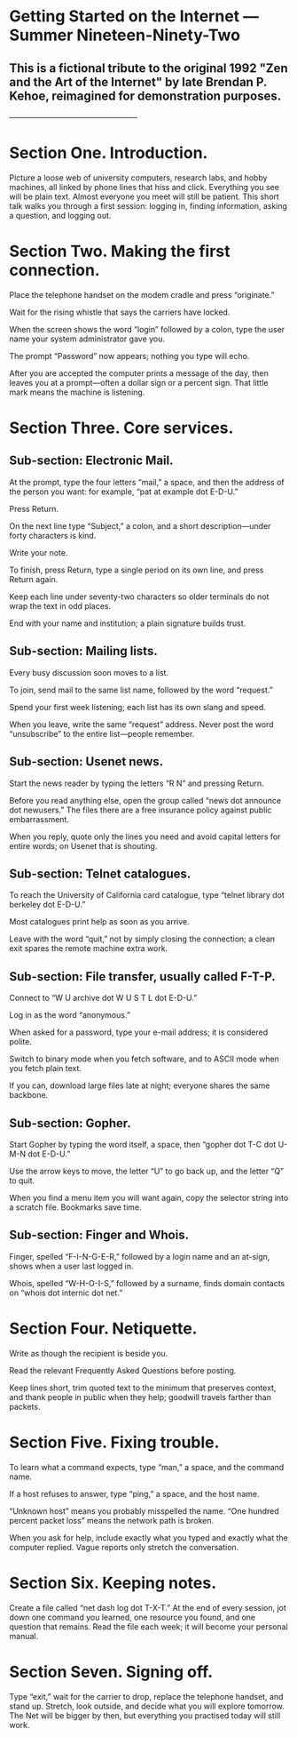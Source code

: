 
# Getting Started on the Internet — Summer Nineteen-Ninety-Two
## This is a fictional tribute to the original 1992 "Zen and the Art of the Internet" by late Brendan P. Kehoe, reimagined for demonstration purposes.

–––––––––––––––––––––––––––––––––

# Section One. Introduction.

Picture a loose web of university computers, research labs, and hobby machines, all linked by phone lines that hiss and click. Everything you see will be plain text. Almost everyone you meet will still be patient. This short talk walks you through a first session: logging in, finding information, asking a question, and logging out.

# Section Two. Making the first connection.

Place the telephone handset on the modem cradle and press “originate.”

Wait for the rising whistle that says the carriers have locked.

When the screen shows the word “login” followed by a colon, type the user name your system administrator gave you.

The prompt “Password” now appears; nothing you type will echo.

After you are accepted the computer prints a message of the day, then leaves you at a prompt—often a dollar sign or a percent sign. That little mark means the machine is listening.

# Section Three. Core services.

## Sub-section: Electronic Mail.

At the prompt, type the four letters “mail,” a space, and then the address of the person you want: for example, “pat at example dot E-D-U.”

Press Return.

On the next line type “Subject,” a colon, and a short description—under forty characters is kind.

Write your note.

To finish, press Return, type a single period on its own line, and press Return again.

Keep each line under seventy-two characters so older terminals do not wrap the text in odd places.

End with your name and institution; a plain signature builds trust.

## Sub-section: Mailing lists.

Every busy discussion soon moves to a list.

To join, send mail to the same list name, followed by the word “request.”

Spend your first week listening; each list has its own slang and speed.

When you leave, write the same “request” address. Never post the word “unsubscribe” to the entire list—people remember.


## Sub-section: Usenet news.

Start the news reader by typing the letters “R N” and pressing Return.

Before you read anything else, open the group called “news dot announce dot newusers.” The files there are a free insurance policy against public embarrassment.

When you reply, quote only the lines you need and avoid capital letters for entire words; on Usenet that is shouting.


## Sub-section: Telnet catalogues.

To reach the University of California card catalogue, type “telnet library dot berkeley dot E-D-U.”

Most catalogues print help as soon as you arrive.

Leave with the word “quit,” not by simply closing the connection; a clean exit spares the remote machine extra work.


## Sub-section: File transfer, usually called F-T-P.

Connect to “W U archive dot W U S T L dot E-D-U.”

Log in as the word “anonymous.”

When asked for a password, type your e-mail address; it is considered polite.

Switch to binary mode when you fetch software, and to ASCII mode when you fetch plain text.

If you can, download large files late at night; everyone shares the same backbone.


## Sub-section: Gopher.

Start Gopher by typing the word itself, a space, then “gopher dot T-C dot U-M-N dot E-D-U.”

Use the arrow keys to move, the letter “U” to go back up, and the letter “Q” to quit.

When you find a menu item you will want again, copy the selector string into a scratch file. Bookmarks save time.


## Sub-section: Finger and Whois.

Finger, spelled “F-I-N-G-E-R,” followed by a login name and an at-sign, shows when a user last logged in.

Whois, spelled “W-H-O-I-S,” followed by a surname, finds domain contacts on “whois dot internic dot net.”


# Section Four. Netiquette.

Write as though the recipient is beside you.

Read the relevant Frequently Asked Questions before posting.

Keep lines short, trim quoted text to the minimum that preserves context, and thank people in public when they help; goodwill travels farther than packets.


# Section Five. Fixing trouble.

To learn what a command expects, type “man,” a space, and the command name.

If a host refuses to answer, type “ping,” a space, and the host name.

“Unknown host” means you probably misspelled the name. “One hundred percent packet loss” means the network path is broken.

When you ask for help, include exactly what you typed and exactly what the computer replied. Vague reports only stretch the conversation.


# Section Six. Keeping notes.

Create a file called “net dash log dot T-X-T.” At the end of every session, jot down one command you learned, one resource you found, and one question that remains. Read the file each week; it will become your personal manual.


# Section Seven. Signing off.

Type “exit,” wait for the carrier to drop, replace the telephone handset, and stand up. Stretch, look outside, and decide what you will explore tomorrow. The Net will be bigger by then, but everything you practised today will still work.

